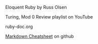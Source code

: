 Eloquent Ruby by Russ Olsen

Turing, Mod 0 Review playlist on YouTube

ruby-doc.org

[Markdown Cheatsheet](https://github.com/adam-p/markdown-here/wiki/Markdown-Cheatsheet#blockquotes) on github  
